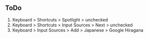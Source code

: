 ## ToDo

1. Keyboard > Shortcuts > Spotlight > unchecked
2. Keyboard > Shortcuts > Input Sources > Next > unchecked
3. Keyboard > Input Sources > Add > Japanese > Google Hiragana
